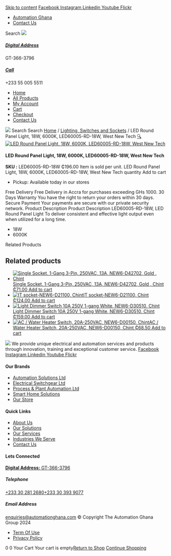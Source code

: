 [Skip to content](https://store.automationghana.com/product/led-round-panel-light/#content)
[ Facebook ](https://www.facebook.com/automationgh/) [ Instagram ](https://www.instagram.com/automationgh/) [ Linkedin ](https://www.linkedin.com/company/the-automation-ghana-limited/) [ Youtube ](https://www.youtube.com/channel/UCurrRDUSm5oIW39VXjn1u0w) [ Flickr ](https://www.flickr.com/photos/181794037@N07/)
  * [ Automation Ghana ](https://automationghana.com)
  * [ Contact Us ](https://store.automationghana.com/contact/)


Search
[ ![](https://store.automationghana.com/wp-content/uploads/2024/04/Website-TAGG-Logo-BLUE.png) ](https://store.automationghana.com/)
[ ](https://maps.app.goo.gl/m4xeaagWCNbLk4jM6)
#####  [ Digital Address ](https://maps.app.goo.gl/m4xeaagWCNbLk4jM6)
GT-366-3796 
[ ](tel:+233550055511)
#####  [ Call ](tel:+233550055511)
+233 55 005 5511 
  * [Home](https://store.automationghana.com/)
  * [All Products](https://store.automationghana.com/shop/)
  * [My Account](https://store.automationghana.com/my-account/)
  * [Cart](https://store.automationghana.com/cart/)
  * [Checkout](https://store.automationghana.com/checkout/)
  * [Contact Us](https://store.automationghana.com/contact/)


[![](https://store.automationghana.com/wp-content/uploads/2024/04/AutomationGhana_logo_white.png)](https://store.automationghana.com)
Search
Search
[Home](https://store.automationghana.com) / [Lighting, Switches and Sockets](https://store.automationghana.com/product-category/lighting-switches-and-sockets/) / LED Round Panel Light, 18W, 6000K, LED60005-RD-18W, West New Tech
[🔍](https://store.automationghana.com/product/led-round-panel-light/)
[![LED Round Panel Light, 18W, 6000K, LED60005-RD-18W, West New Tech](https://store.automationghana.com/wp-content/uploads/2022/04/round-light-600x400.jpg)](https://store.automationghana.com/wp-content/uploads/2022/04/round-light.jpg)
####  LED Round Panel Light, 18W, 6000K, LED60005-RD-18W, West New Tech 
**SKU :** LED60005-RD-18W 
₵196.00
Item is sold per unit.
LED Round Panel Light, 18W, 6000K, LED60005-RD-18W, West New Tech quantity
Add to cart
  * Pickup: Available today in our stores


Free Delivery 
Free Delivery in Accra for purchases exceeding GHs 1000. 
30 Days Warranty 
You have the right to return your orders within 30 days. 
Secure Payment 
Your payments are secure with our private security network. 
Product Description
Product Description
LED60005-RD-18W, LED Round Panel Light To deliver consistent and effective light output even when utilized for a long time. 
  * 18W
  * 6000K


Related Products 
## Related products
  * [![Single Socket, 1-Gang 3-Pin, 250VAC, 13A, NEW6-D42702, Gold , Chint](https://store.automationghana.com/wp-content/uploads/2020/04/ONLINE-STORE-SOCKET-4-300x300.jpg)Single Socket, 1-Gang 3-Pin, 250VAC, 13A, NEW6-D42702, Gold , Chint ₵71.00 ](https://store.automationghana.com/product/singl-socket-new6-d42702-chint/)
[Add to cart](https://store.automationghana.com/product/led-round-panel-light/?add-to-cart=1526)
  * [![IT socket-NEW6-D21100, Chint](https://store.automationghana.com/wp-content/uploads/2020/04/the-two-300x300.jpg)IT socket-NEW6-D21100, Chint ₵124.00 ](https://store.automationghana.com/product/it-socket-new6-d21100-chint/)
[Add to cart](https://store.automationghana.com/product/led-round-panel-light/?add-to-cart=1519)
  * [![Light Dimmer Switch 10A 250V 1-gang White, NEW6-D30510, Chint](https://store.automationghana.com/wp-content/uploads/2020/04/dimmer-switch.jpg)Light Dimmer Switch 10A 250V 1-gang White, NEW6-D30510, Chint ₵159.00 ](https://store.automationghana.com/product/light-dimmer-new6-d30510-chint/)
[Add to cart](https://store.automationghana.com/product/led-round-panel-light/?add-to-cart=1520)
  * [![AC / Water Heater Switch, 20A-250VAC, NEW6-D00150, Chint](https://store.automationghana.com/wp-content/uploads/2020/04/ac-water-heater-300x300.jpg)AC / Water Heater Switch, 20A-250VAC, NEW6-D00150, Chint ₵68.50 ](https://store.automationghana.com/product/ac-water-heater-switch-new6-d00150-chint/)
[Add to cart](https://store.automationghana.com/product/led-round-panel-light/?add-to-cart=1502)


![](https://store.automationghana.com/wp-content/uploads/2024/04/AutomationGhana_logo_white.png)
We provide unique electrical and automation services and products through innovation, training and exceptional customer service.
[ Facebook ](https://www.facebook.com/automationgh/) [ Instagram ](https://www.instagram.com/automationgh/) [ Linkedin ](https://www.linkedin.com/company/the-automation-ghana-limited/) [ Youtube ](https://www.youtube.com/channel/UCurrRDUSm5oIW39VXjn1u0w) [ Flickr ](https://www.flickr.com/photos/181794037@N07/)
#### Our Brands
  * [ Automation Solutions Ltd ](https://store.automationghana.com/product/led-round-panel-light/)
  * [ Electrical Switchgear Ltd ](https://store.automationghana.com/product/led-round-panel-light/)
  * [ Process & Plant Automation Ltd ](https://store.automationghana.com/product/led-round-panel-light/)
  * [ Smart Home Solutions ](https://store.automationghana.com/product/led-round-panel-light/)
  * [ Our Store ](https://store.automationghana.com/product/led-round-panel-light/)


#### Quick Links
  * [ About Us ](https://store.automationghana.com/product/led-round-panel-light/)
  * [ Our Solutions ](https://store.automationghana.com/product/led-round-panel-light/)
  * [ Our Services ](https://store.automationghana.com/product/led-round-panel-light/)
  * [ Industries We Serve ](https://store.automationghana.com/product/led-round-panel-light/)
  * [ Contact Us ](https://store.automationghana.com/product/led-round-panel-light/)


#### Lets Connected
[**Digital Address:** GT-366-3796](https://maps.app.goo.gl/m4xeaagWCNbLk4jM6)
#####  Telephone 
[ +233 30 281 2680](tel:+233302812680)[+233 30 393 9077](https://store.automationghana.com/product/led-round-panel-light/+233303939077)
#####  Email Address 
enquiries@automationghana.com 
© Copyright The Automation Ghana Group 2024
  * [ Term Of Use ](https://store.automationghana.com/product/led-round-panel-light/)
  * [ Privacy Policy ](https://store.automationghana.com/product/led-round-panel-light/)


0
0
Your Cart
Your cart is empty[Return to Shop](https://store.automationghana.com/shop/)
[Continue Shopping](https://store.automationghana.com/product/led-round-panel-light/)
